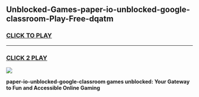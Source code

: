 
## Unblocked-Games-paper-io-unblocked-google-classroom-Play-Free-dqatm
<h3>
<a href="https://premium76.site?title=paper-io-unblocked-google-classroom&ref=23A">CLICK TO PLAY</a></h3>
<hr>

<h3>
<a href="https://premium76.site?title=paper-io-unblocked-google-classroom&ref=23A">CLICK 2 PLAY</a>
  
</h3>

<a href="https://premium76.site?title=paper-io-unblocked-google-classroom&ref=23A"><img src="https://clearcache.store/games.png"></a>


**paper-io-unblocked-google-classroom games unblocked: Your Gateway to Fun and Accessible Online Gaming**
